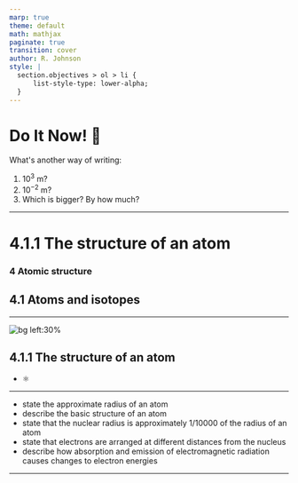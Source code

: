 ```yaml
---
marp: true
theme: default
math: mathjax
paginate: true
transition: cover
author: R. Johnson
style: |
  section.objectives > ol > li {
      list-style-type: lower-alpha;
  }
---
```


<!-- transition: fade -->

# Do It Now! :book:

What's another way of writing:

1. $10^{3}$ m?
2. $10^{-2}$ m?
3. Which is bigger? By how much?

---

# 4.1.1 The structure of an atom

### 4 Atomic structure

## 4.1 Atoms and isotopes

---

![bg left:30%](https://images.unsplash.com/photo-1492962827063-e5ea0d8c01f5?ixlib=rb-4.0.3&ixid=MnwxMjA3fDB8MHxwaG90by1wYWdlfHx8fGVufDB8fHx8&auto=format&fit=crop&w=2121&q=80)

## 4.1.1 The structure of an atom

- :atom_symbol:

---

- state the approximate radius of an atom
- describe the basic structure of an atom
- state that the nuclear radius is approximately 1/10000 of the radius of an atom
- state that electrons are arranged at different distances from the nucleus
- describe how absorption and emission of electromagnetic radiation causes changes to electron energies

---

#
